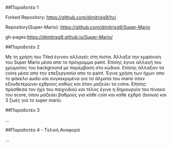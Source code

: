 ##Παραδοτέο 1

Forked Repository: https://github.com/dimitrisg9/hci

Repository(Super-Mario): https://github.com/dimitrisg9/Super-Mario

gh-pages:https://dimitrisg9.github.io/Super-Mario/

##Παραδοτέο 2

Με τη χρήση του Tiled έγιναν αλλαγές στη πιστα. Άλλαξα την εμφάνιση του Super Mario μέσα απο το πρόγραμμα paint. Επίσης έγινε αλλαγή του χρώματος του background με παρέμβαση στο κώδικα. Επίσης άλλαξαν τα coins μέσα απο την επεξεργασία απο το paint. Έγινε χρήση των ήχων απο το φάκελο audio και συγκεκριμένα για τα άλματα του mario όταν εξουδετερώνει εχθρούς καθώς και όταν μαζεύει τα coins. Επίσης πρόσθεσα τον ήχο του παιχνιδιού και τέλος έγινε η δημιουργία  του πίνακα του score, όπου μαζεύει βαθμούς για κάθε coin και κάθε εχθρό (bonus) και 3 ζωές για το super mario.

##Παραδοτέο 3

...

##Παραδοτέο 4 - Tελική Αναφορά

...

